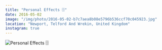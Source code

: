 ```yaml
---
title: "Personal Effects 🗄"
date: 2016-05-02
image: "/img/photo/2016-05-02-b7c7aea8b08e5796b536ccf70c045923.jpg"
location: "Newport, Telford And Wrekin, United Kingdom"
instagram: true
---
```


![Personal Effects 🗄](/img/photo/2016-05-02-b7c7aea8b08e5796b536ccf70c045923.jpg)
